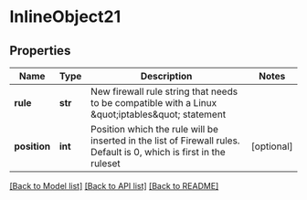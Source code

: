 # InlineObject21

## Properties
Name | Type | Description | Notes
------------ | ------------- | ------------- | -------------
**rule** | **str** | New firewall rule string that needs to be compatible with a Linux \&quot;iptables\&quot; statement | 
**position** | **int** | Position which the rule will be inserted in the list of Firewall rules.  Default is 0, which is first in the ruleset  | [optional] 

[[Back to Model list]](../README.md#documentation-for-models) [[Back to API list]](../README.md#documentation-for-api-endpoints) [[Back to README]](../README.md)


